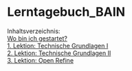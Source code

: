 # Lerntagebuch_BAIN
Inhaltsverzeichnis:  
[Wo bin ich gestartet?](Inhalte/Start.md)  
[1. Lektion: Technische Grundlagen I](Inhalte/1.Lektion.md)  
[2. Lektion: Technische Grundlagen II](Inhalte/2.Lektion.md)  
[3. Lektion: Open Refine](Inhalte/3.Lektion.md)  
